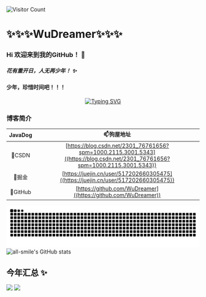 ![Visitor Count](https://profile-counter.glitch.me/WuDreamer/count.svg)
# ✨✨✨WuDreamer✨✨✨
### Hi 欢迎来到我的GitHub！ 👋
##### 花有重开日，人无再少年！ ✨
#### 少年，珍惜时间吧！！！

<div align="center">
  <a href="https://blog.sunguoqi.com/">
    <img src="https://readme-typing-svg.demolab.com?font=Fira+Code&pause=1000&color=024EF7&width=435&lines=昨日之深渊,今日之浅谈;想的是你,放不下的还是你！&center=true&size=27" alt="Typing SVG" />
  </a>
</div>


### 博客简介

| JavaDog| 📫狗屋地址 |
| :----:| :----: | 
| 🤔CSDN  | [https://blog.csdn.net/2301_76761656?spm=1000.2115.3001.5343]((https://blog.csdn.net/2301_76761656?spm=1000.2115.3001.5343)) | 
| 🌱掘金 | [https://juejin.cn/user/517202660305475]((https://juejin.cn/user/517202660305475))| 
| 🔭GitHub |[https://github.com/WuDreamer]((https://github.com/WuDreamer))| 

![](https://raw.githubusercontent.com/WuDreamer/WuDreamer/refs/heads/output/github-contribution-grid-snake-dark.svg)
![all-smile's GitHub stats](https://github-readme-stats.vercel.app/api?WuDreamer=all-smile&show_icons=true&theme=tokyonight)

<!--
**WuDreamer/WuDreamer** is a ✨ _special_ ✨ repository because its `README.md` (this file) appears on your GitHub profile.

Here are some ideas to get you started:

- 🔭 I’m currently working on ...
- 🌱 I’m currently learning ...
- 👯 I’m looking to collaborate on ...
- 🤔 I’m looking for help with ...
- 💬 Ask me about ...
- 📫 How to reach me: ...
- 😄 Pronouns: ...
- ⚡ Fun fact: ...
-->
## 今年汇总 ✨

<img align="" height="137px" src="https://github-readme-stats.vercel.app/api?username=WuDreamer&hide_title=true&hide_border=true&show_icons=true&include_all_commits=true&line_height=21&bg_color=0,EC6C6C,FFD479,FFFC79,73FA79&theme=graywhite&locale=cn" />   <img align="" height="137px" src="https://github-readme-stats.vercel.app/api/top-langs/?username=WuDreamer&hide_title=true&hide_border=true&layout=compact&bg_color=0,73FA79,73FDFF,D783FF&theme=white&locale=cn" />

